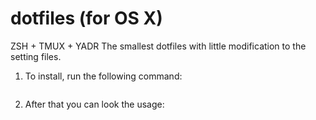# dotfiles (for OS X)
ZSH + TMUX + YADR
The smallest dotfiles with little modification to the setting files.

1. To install, run the following command:

    ~~~$ bash -c "$(curl -fsSL raw.github.com/takata-daiki/dotfiles/master/install.sh)"~~~

2. After that you can look the usage:

    ~~~$ ~/dotfiles/dotfiles~~~
